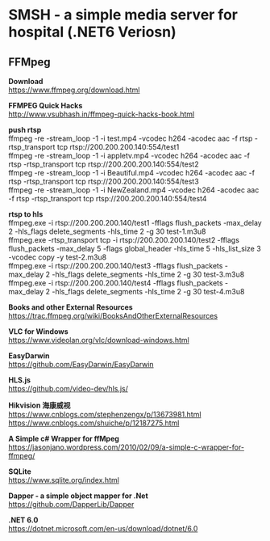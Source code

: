﻿# SMSH - a simple media server for hospital (.NET6 Veriosn)

## FFMpeg

**Download** <br/>
https://www.ffmpeg.org/download.html <br/>

**FFMPEG Quick Hacks** <br/>
http://www.vsubhash.in/ffmpeg-quick-hacks-book.html <br/>

**push rtsp**<br/>
ffmpeg -re -stream_loop -1 -i test.mp4 -vcodec h264 -acodec aac -f rtsp -rtsp_transport tcp rtsp://200.200.200.140:554/test1 <br/>
ffmpeg -re -stream_loop -1 -i appletv.mp4 -vcodec h264 -acodec aac -f rtsp -rtsp_transport tcp rtsp://200.200.200.140:554/test2 <br/>
ffmpeg -re -stream_loop -1 -i Beautiful.mp4 -vcodec h264 -acodec aac -f rtsp -rtsp_transport tcp rtsp://200.200.200.140:554/test3 <br/>
ffmpeg -re -stream_loop -1 -i NewZealand.mp4 -vcodec h264 -acodec aac -f rtsp -rtsp_transport tcp rtsp://200.200.200.140:554/test4 <br/>

**rtsp to hls** <br/>
ffmpeg.exe -i rtsp://200.200.200.140/test1 -fflags flush_packets -max_delay 2 -hls_flags delete_segments -hls_time 2 -g 30 test-1.m3u8 <br/>
ffmpeg.exe -rtsp_transport tcp -i rtsp://200.200.200.140/test2 -fflags flush_packets -max_delay 5 -flags global_header -hls_time 5 -hls_list_size 3 -vcodec copy -y test-2.m3u8 <br/>
ffmpeg.exe -i rtsp://200.200.200.140/test3 -fflags flush_packets -max_delay 2 -hls_flags delete_segments -hls_time 2 -g 30 test-3.m3u8 <br/>
ffmpeg.exe -i rtsp://200.200.200.140/test4 -fflags flush_packets -max_delay 2 -hls_flags delete_segments -hls_time 2 -g 30 test-4.m3u8 <br/>

**Books and other External Resources** <br/>
https://trac.ffmpeg.org/wiki/BooksAndOtherExternalResources

**VLC for Windows** <br>
https://www.videolan.org/vlc/download-windows.html

**EasyDarwin** <br>
https://github.com/EasyDarwin/EasyDarwin

**HLS.js** <br/>
https://github.com/video-dev/hls.js/

**Hikvision 海康威视** <br/> 
https://www.cnblogs.com/stephenzengx/p/13673981.html <br/>
https://www.cnblogs.com/shuiche/p/12187275.html<br/>

**A Simple c# Wrapper for ffMpeg** <br/>
https://jasonjano.wordpress.com/2010/02/09/a-simple-c-wrapper-for-ffmpeg/ <br/>


**SQLite**<br/>
https://www.sqlite.org/index.html

**Dapper - a simple object mapper for .Net**<br/>
https://github.com/DapperLib/Dapper


**.NET 6.0**<br/>
https://dotnet.microsoft.com/en-us/download/dotnet/6.0